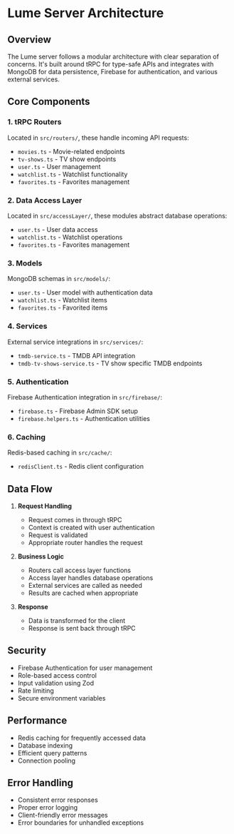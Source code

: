 # Lume Server Architecture

## Overview

The Lume server follows a modular architecture with clear separation of concerns. It's built around tRPC for type-safe APIs and integrates with MongoDB for data persistence, Firebase for authentication, and various external services.

## Core Components

### 1. tRPC Routers

Located in `src/routers/`, these handle incoming API requests:

- `movies.ts` - Movie-related endpoints
- `tv-shows.ts` - TV show endpoints
- `user.ts` - User management
- `watchlist.ts` - Watchlist functionality
- `favorites.ts` - Favorites management

### 2. Data Access Layer

Located in `src/accessLayer/`, these modules abstract database operations:

- `user.ts` - User data access
- `watchlist.ts` - Watchlist operations
- `favorites.ts` - Favorites management

### 3. Models

MongoDB schemas in `src/models/`:

- `user.ts` - User model with authentication data
- `watchlist.ts` - Watchlist items
- `favorites.ts` - Favorited items

### 4. Services

External service integrations in `src/services/`:

- `tmdb-service.ts` - TMDB API integration
- `tmdb-tv-shows-service.ts` - TV show specific TMDB endpoints

### 5. Authentication

Firebase Authentication integration in `src/firebase/`:

- `firebase.ts` - Firebase Admin SDK setup
- `firebase.helpers.ts` - Authentication utilities

### 6. Caching

Redis-based caching in `src/cache/`:

- `redisClient.ts` - Redis client configuration

## Data Flow

1. **Request Handling**
   - Request comes in through tRPC
   - Context is created with user authentication
   - Request is validated
   - Appropriate router handles the request

2. **Business Logic**
   - Routers call access layer functions
   - Access layer handles database operations
   - External services are called as needed
   - Results are cached when appropriate

3. **Response**
   - Data is transformed for the client
   - Response is sent back through tRPC

## Security

- Firebase Authentication for user management
- Role-based access control
- Input validation using Zod
- Rate limiting
- Secure environment variables

## Performance

- Redis caching for frequently accessed data
- Database indexing
- Efficient query patterns
- Connection pooling

## Error Handling

- Consistent error responses
- Proper error logging
- Client-friendly error messages
- Error boundaries for unhandled exceptions

